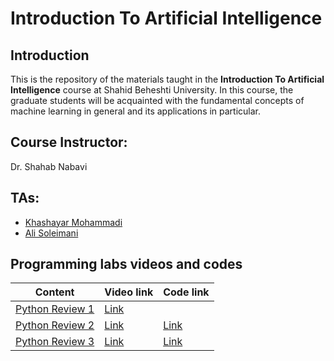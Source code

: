 # Introduction To Artificial Intelligence

## Introduction

This is the repository of the materials taught in the **Introduction To Artificial Intelligence** course at Shahid Beheshti University. In this course, the graduate students will be acquainted with the fundamental concepts of machine learning in general and its applications in particular.

## Course Instructor:

Dr. Shahab Nabavi

## TAs:

- [Khashayar Mohammadi](https://github.com/KhashayarM7)
- [Ali Soleimani](https://github.com/AliSoleimani2001)


## Programming labs videos and codes

| Content                                                                                              | Video link        | Code link        |
| ---------------------------------------------------------------------------------------------------- | ----------------- | -----------------|
| [Python Review 1](https://github.com/SBU-CE/EE085-Introduction-To-AI/tree/main/Fall2023/1_Python_Review)| [Link]() |  |
| [Python Review 2](https://github.com/SBU-CE/EE085-Introduction-To-AI/tree/main/Fall2023/2_Python_Review)| [Link](https://drive.google.com/drive/folders/11sYcZRaB-_eFD5i4uENNEH1CqkEr9vb4?usp=sharing) | [Link](https://github.com/AliSoleimani2001/Introduction_To_AI_Class/blob/main/session1.py) |
| [Python Review 3]()| [Link](https://drive.google.com/file/d/1XFh0HQFxmVFsfW3o7FTZUTe_55zPPviL/view?usp=sharing) | [Link]()  |
